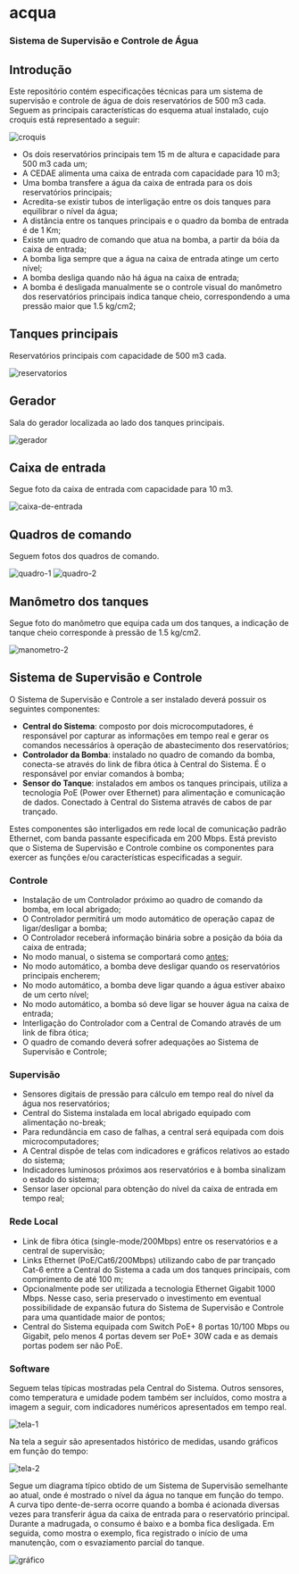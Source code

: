 # acqua
### Sistema de Supervisão e Controle de Água

## Introdução

Este repositório contém especificações técnicas para um sistema de supervisão e controle de água de dois reservatórios de 500 m3 cada. Seguem as principais características do esquema atual instalado, cujo croquis está representado a seguir:

![croquis](https://user-images.githubusercontent.com/86032/116254222-8a50cd80-a747-11eb-842a-c8bff6983564.png)

- Os dois reservatórios principais tem 15 m de altura e capacidade para 500 m3 cada um;
- A CEDAE alimenta uma caixa de entrada com capacidade para 10 m3;
- Uma bomba transfere a água da caixa de entrada para os dois reservatórios principais;
- Acredita-se existir tubos de interligação entre os dois tanques para equilibrar o nível da água;
- A distância entre os tanques principais e o quadro da bomba de entrada é de 1 Km;
- Existe um quadro de comando que atua na bomba, a partir da bóia da caixa de entrada;
- A bomba liga sempre que a água na caixa de entrada atinge um certo nível;
- A bomba desliga quando não há água na caixa de entrada;
- A bomba é desligada manualmente se o controle visual do manômetro dos reservatórios principais indica tanque cheio, correspondendo a uma pressão maior que 1.5 kg/cm2;

## Tanques principais

Reservatórios principais com capacidade de 500 m3 cada.

![reservatorios](https://user-images.githubusercontent.com/86032/116251318-f120b780-a744-11eb-9716-656fc5e7cb19.jpg)


## Gerador

Sala do gerador localizada ao lado dos tanques principais.

![gerador](https://user-images.githubusercontent.com/86032/116251333-f41ba800-a744-11eb-9652-6bb8ba3cc472.jpg)

## Caixa de entrada

Segue foto da caixa de entrada com capacidade para 10 m3.

![caixa-de-entrada](https://user-images.githubusercontent.com/86032/116251328-f2ea7b00-a744-11eb-973a-74a538368878.jpg)

## Quadros de comando

Seguem fotos dos quadros de comando.

![quadro-1](https://user-images.githubusercontent.com/86032/116251306-ef56f400-a744-11eb-8fef-72a4e3e4ce6f.jpg)
![quadro-2](https://user-images.githubusercontent.com/86032/116251308-efef8a80-a744-11eb-8fa6-ae57d3fa5661.jpg)

## Manômetro dos tanques

Segue foto do manômetro que equipa cada um dos tanques, a indicação de tanque cheio corresponde à pressão de 1.5 kg/cm2.

![manometro-2](https://user-images.githubusercontent.com/86032/116251300-ee25c700-a744-11eb-877d-5a9cff9f91c5.jpg)

## Sistema de Supervisão e Controle

O Sistema de Supervisão e Controle a ser instalado deverá possuir os seguintes componentes:

- **Central do Sistema**: composto por dois microcomputadores, é responsável por capturar as informações em tempo real e gerar os comandos necessários à operação de abastecimento dos reservatórios;
- **Controlador da Bomba**: instalado no quadro de comando da bomba, conecta-se através do link de fibra ótica à Central do Sistema. É o responsável por enviar comandos à bomba;
- **Sensor do Tanque**: instalados em ambos os tanques principais, utiliza a tecnologia PoE (Power over Ethernet) para alimentação e comunicação de dados. Conectado à Central do Sistema através de cabos de par trançado.

Estes componentes são interligados em rede local de comunicação padrão Ethernet, com banda passante especificada em 200 Mbps. Está previsto que o Sistema de Supervisão e Controle combine os componentes para exercer as funções e/ou características especificadas a seguir.

### Controle

- Instalação de um Controlador próximo ao quadro de comando da bomba, em local abrigado;
- O Controlador permitirá um modo automático de operação capaz de ligar/desligar a bomba;
- O Controlador receberá informação binária sobre a posição da bóia da caixa de entrada;
- No modo manual, o sistema se comportará como [antes](https://github.com/SaveH2o/acqua#introdu%C3%A7%C3%A3o);
- No modo automático, a bomba deve desligar quando os reservatórios principais encherem;
- No modo automático, a bomba deve ligar quando a água estiver abaixo de um certo nível;
- No modo automático, a bomba só deve ligar se houver água na caixa de entrada;
- Interligação do Controlador com a Central de Comando através de um link de fibra ótica;
- O quadro de comando deverá sofrer adequações ao Sistema de Supervisão e Controle;

### Supervisão

- Sensores digitais de pressão para cálculo em tempo real do nível da água nos reservatórios;
- Central do Sistema instalada em local abrigado equipado com alimentação no-break;
- Para redundância em caso de falhas, a central será equipada com dois microcomputadores;
- A Central dispõe de telas com indicadores e gráficos relativos ao estado do sistema;
- Indicadores luminosos próximos aos reservatórios e à bomba sinalizam o estado do sistema;
- Sensor laser opcional para obtenção do nível da caixa de entrada em tempo real;

### Rede Local

- Link de fibra ótica (single-mode/200Mbps) entre os reservatórios e a central de supervisão;
- Links Ethernet (PoE/Cat6/200Mbps) utilizando cabo de par trançado Cat-6 entre a Central do Sistema a cada um dos tanques principais, com comprimento de até 100 m;
- Opcionalmente pode ser utilizada a tecnologia Ethernet Gigabit 1000 Mbps. Nesse caso, seria preservado o investimento em eventual possibilidade de expansão futura do Sistema de Supervisão e Controle para uma quantidade maior de pontos;
- Central do Sistema equipada com Switch PoE+ 8 portas 10/100 Mbps ou Gigabit, pelo menos 4 portas devem ser PoE+ 30W cada e as demais portas podem ser não PoE.

### Software

Seguem telas típicas mostradas pela Central do Sistema. Outros sensores, como temperatura e umidade podem também ser incluídos, como mostra a imagem a seguir, com indicadores numéricos apresentados em tempo real.

![tela-1](https://camo.githubusercontent.com/087eb2f0eabe4d1e2a26ded712675a1c9adbb759c3bc9fcbc62b52c345fade20/68747470733a2f2f692e696d6775722e636f6d2f33704c426a4d322e6a7067)

Na tela a seguir são apresentados histórico de medidas, usando gráficos em função do tempo:

![tela-2](https://user-images.githubusercontent.com/86032/65999795-84fca580-e474-11e9-9e6e-c87f0e9360c9.png)

Segue um diagrama típico obtido de um Sistema de Supervisão semelhante ao atual, onde é mostrado o nível da água no tanque em função do tempo. A curva tipo dente-de-serra ocorre quando a bomba é acionada diversas vezes para transferir água da caixa de entrada para o reservatório principal. Durante a madrugada, o consumo é baixo e a bomba fica desligada. Em seguida, como mostra o exemplo, fica registrado o início de uma manutenção, com o esvaziamento parcial do tanque.

![gráfico](https://user-images.githubusercontent.com/86032/65921516-d34c6e80-e3b8-11e9-9aca-f2b85e69e5dd.png)
